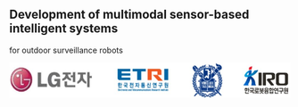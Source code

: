 ## Development of multimodal sensor-based intelligent systems 
for outdoor surveillance robots

<p align="center">
    <img src="./organization.jpg" height="63" width="570">
</p>
<!--

[![4차년도 동영상](./4th_fullsystem.gif)](https://www.youtube.com/watch?v=QxpQtVxcH3Q)

**lge-robot-navi/lge-robot-navi** is a ✨ _special_ ✨ repository because its `README.md` (this file) appears on your GitHub profile.

Here are some ideas to get you started:

- 🔭 I’m currently working on ...
- 🌱 I’m currently learning ...
- 👯 I’m looking to collaborate on ...
- 🤔 I’m looking for help with ...
- 💬 Ask me about ...
- 📫 How to reach me: ...
- 😄 Pronouns: ...
- ⚡ Fun fact: ...
-->

